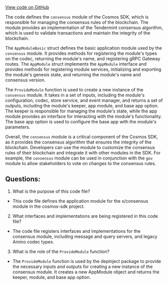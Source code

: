 [View code on GitHub](https://github.com/cosmos/cosmos-sdk/blob/main/x/consensus/module.go)

The code defines the `consensus` module of the Cosmos SDK, which is responsible for managing the consensus rules of the blockchain. The module provides an implementation of the Tendermint consensus algorithm, which is used to validate transactions and maintain the integrity of the blockchain.

The `AppModuleBasic` struct defines the basic application module used by the `consensus` module. It provides methods for registering the module's types on the codec, returning the module's name, and registering gRPC Gateway routes. The `AppModule` struct implements the `AppModule` interface and provides methods for registering module services, initializing and exporting the module's genesis state, and returning the module's name and consensus version.

The `ProvideModule` function is used to create a new instance of the `consensus` module. It takes in a set of inputs, including the module's configuration, codec, store service, and event manager, and returns a set of outputs, including the module's keeper, app module, and base app option. The keeper is responsible for managing the module's state, while the app module provides an interface for interacting with the module's functionality. The base app option is used to configure the base app with the module's parameters.

Overall, the `consensus` module is a critical component of the Cosmos SDK, as it provides the consensus algorithm that ensures the integrity of the blockchain. Developers can use the module to customize the consensus rules of their blockchain and integrate it with other modules in the SDK. For example, the `consensus` module can be used in conjunction with the `gov` module to allow stakeholders to vote on changes to the consensus rules.
## Questions: 
 1. What is the purpose of this code file?
- This code file defines the application module for the x/consensus module in the cosmos-sdk project.

2. What interfaces and implementations are being registered in this code file?
- The code file registers interfaces and implementations for the consensus module, including message and query servers, and legacy Amino codec types.

3. What is the role of the `ProvideModule` function?
- The `ProvideModule` function is used by the depinject package to provide the necessary inputs and outputs for creating a new instance of the consensus module. It creates a new AppModule object and returns the keeper, module, and base app option.